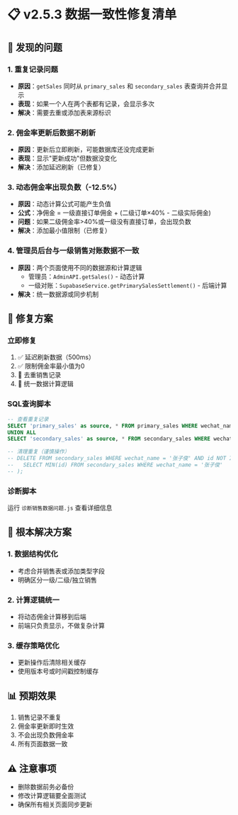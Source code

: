 # 📋 v2.5.3 数据一致性修复清单

## 🔴 发现的问题

### 1. 重复记录问题
- **原因**：`getSales` 同时从 `primary_sales` 和 `secondary_sales` 表查询并合并显示
- **表现**：如果一个人在两个表都有记录，会显示多次
- **解决**：需要去重或添加表来源标识

### 2. 佣金率更新后数据不刷新
- **原因**：更新后立即刷新，可能数据库还没完成更新
- **表现**：显示"更新成功"但数据没变化
- **解决**：添加延迟刷新（已修复）

### 3. 动态佣金率出现负数（-12.5%）
- **原因**：动态计算公式可能产生负值
- **公式**：净佣金 = 一级直接订单佣金 + (二级订单×40% - 二级实际佣金)
- **问题**：如果二级佣金率>40%或一级没有直接订单，会出现负数
- **解决**：添加最小值限制（已修复）

### 4. 管理员后台与一级销售对账数据不一致
- **原因**：两个页面使用不同的数据源和计算逻辑
  - 管理员：`AdminAPI.getSales()` - 动态计算
  - 一级对账：`SupabaseService.getPrimarySalesSettlement()` - 后端计算
- **解决**：统一数据源或同步机制

## 🔧 修复方案

### 立即修复
1. ✅ 延迟刷新数据（500ms）
2. ✅ 限制佣金率最小值为0
3. 🔄 去重销售记录
4. 🔄 统一数据计算逻辑

### SQL查询脚本
```sql
-- 查看重复记录
SELECT 'primary_sales' as source, * FROM primary_sales WHERE wechat_name LIKE '%张%'
UNION ALL
SELECT 'secondary_sales' as source, * FROM secondary_sales WHERE wechat_name LIKE '%张%';

-- 清理重复（谨慎操作）
-- DELETE FROM secondary_sales WHERE wechat_name = '张子俊' AND id NOT IN (
--   SELECT MIN(id) FROM secondary_sales WHERE wechat_name = '张子俊'
-- );
```

### 诊断脚本
运行 `诊断销售数据问题.js` 查看详细信息

## 🎯 根本解决方案

### 1. 数据结构优化
- 考虑合并销售表或添加类型字段
- 明确区分一级/二级/独立销售

### 2. 计算逻辑统一
- 将动态佣金计算移到后端
- 前端只负责显示，不做复杂计算

### 3. 缓存策略优化
- 更新操作后清除相关缓存
- 使用版本号或时间戳控制缓存

## 📊 预期效果

1. 销售记录不重复
2. 佣金率更新即时生效
3. 不会出现负数佣金率
4. 所有页面数据一致

## ⚠️ 注意事项

- 删除数据前务必备份
- 修改计算逻辑要全面测试
- 确保所有相关页面同步更新
